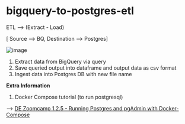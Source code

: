 # bigquery-to-postgres-etl

ETL --> (Extract - Load)

[ Source --> BQ, Destination --> Postgres]

![image](https://user-images.githubusercontent.com/116934441/227949498-df847c06-6865-40bc-b434-59996e28de93.png)


1. Extract data from BigQuery via query
2. Save queried output into dataframe and output data as csv format
3. Ingest data into Postgres DB with new file name


**Extra Information**

1. Docker Compose tutorial (to run postgresql)

--> [DE Zoomcamp 1.2.5 - Running Postgres and pgAdmin with Docker-Compose](https://www.youtube.com/watch?v=hKI6PkPhpa0&list=PL3MmuxUbc_hJed7dXYoJw8DoCuVHhGEQb&index=9)


